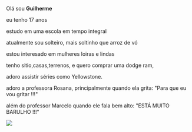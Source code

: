 Olá sou **Guilherme**

eu tenho 17 anos 

estudo em uma escola em tempo integral

atualmente sou solteiro, mais soltinho que arroz de vó 

estou interesado em mulheres loiras e lindas

tenho sitio,casas,terrenos, e quero comprar uma dodge ram,

adoro assistir séries como Yellowstone.

adoro a professora Rosana, principalmente quando ela grita: "Para que eu vou gritar !!!"

além do professor Marcelo quando ele fala bem alto: "ESTÁ MUITO BARULHO !!!"

![](https://media1.tenor.com/m/Ymm6sfYCe3IAAAAC/ram-trucks-ram.gif)
